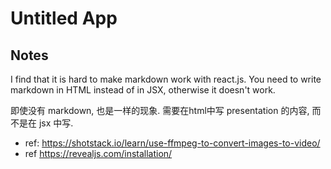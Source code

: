 # Untitled App


## Notes

I find that it is hard to make markdown work with react.js.
You need to write markdown in HTML instead of in JSX, otherwise it doesn't work.

即使没有 markdown, 也是一样的现象. 需要在html中写 presentation 的内容, 而不是在 jsx 中写.

- ref: https://shotstack.io/learn/use-ffmpeg-to-convert-images-to-video/
- ref https://revealjs.com/installation/
